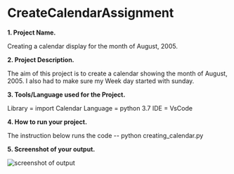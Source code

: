 # CreateCalendarAssignment

**1. Project Name.**

Creating a calendar display for the month of August, 2005.

**2. Project Description.**

The aim of this project is to create a calendar showing the month of August, 2005.
I also had to make sure my Week day started with sunday.

**3. Tools/Language used for the Project.**

Library = import Calendar
Language = python 3.7
IDE = VsCode

**4. How to run your project.**

The instruction below runs the code
-- python creating_calendar.py

**5. Screenshot of your output.**

![screenshot of output](https://user-images.githubusercontent.com/101933398/159781826-36671c87-7457-4305-8de0-fcb0464fdae0.jpg)
